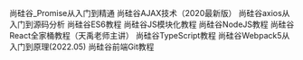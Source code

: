 尚硅谷_Promise从入门到精通
尚硅谷AJAX技术（2020最新版）
尚硅谷axios从入门到源码分析
尚硅谷ES6教程
尚硅谷JS模块化教程
尚硅谷NodeJS教程
尚硅谷React全家桶教程（天禹老师主讲）
尚硅谷TypeScript教程
尚硅谷Webpack5从入门到原理(2022.05)
尚硅谷前端Git教程
